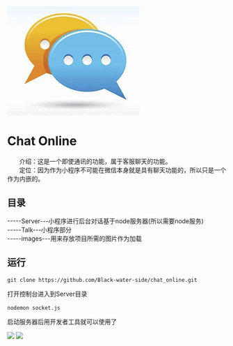 <p>
    <img src="./images/chaticon.png"/>
</p>

# Chat Online    
&nbsp;&nbsp;&nbsp;&nbsp;&nbsp;&nbsp;&nbsp;介绍：这是一个即使通讯的功能，属于客服聊天的功能。  
&nbsp;&nbsp;&nbsp;&nbsp;&nbsp;&nbsp;&nbsp;定位：因为作为小程序不可能在微信本身就是具有聊天功能的，所以只是一个作为内嵌的。
## 目录
-----Server---小程序进行后台对话基于node服务器(所以需要node服务)  
-----Talk---小程序部分  
-----images---用来存放项目所需的图片作为加载  
## 运行
```
git clone https://github.com/Black-water-side/chat_online.git
```
打开控制台进入到Server目录
```
nodemon socket.js
```
启动服务器后用开发者工具就可以使用了
<p>
    <img src="https://www.lgstatic.com/10/a39180560fba45f2b71f000753c10d9b.png"/>
    <img src="https://www.lgstatic.com/10/a8490c37a7994cb2b6049bc8ed69b96a.png"/>
</p>
